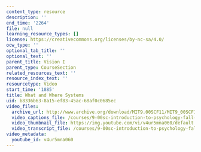 ```yaml
---
content_type: resource
description: ''
end_time: '2264'
file: null
learning_resource_types: []
license: https://creativecommons.org/licenses/by-nc-sa/4.0/
ocw_type: ''
optional_tab_title: ''
optional_text: ''
parent_title: Vision I
parent_type: CourseSection
related_resources_text: ''
resource_index_text: ''
resourcetype: Video
start_time: '1885'
title: What and Where Systems
uid: b8336b63-8a15-ef83-45ac-68af0c0685ec
video_files:
  archive_url: http://www.archive.org/download/MIT9.00SCF11/MIT9_00SCF11_lec05_300k.mp4
  video_captions_file: /courses/9-00sc-introduction-to-psychology-fall-2011/0657b75447995251a358b67939630e10_v4ur5mna060.vtt
  video_thumbnail_file: https://img.youtube.com/vi/v4ur5mna060/default.jpg
  video_transcript_file: /courses/9-00sc-introduction-to-psychology-fall-2011/28cbc2ab9726fd19ce4adbc2a07b4bef_v4ur5mna060.pdf
video_metadata:
  youtube_id: v4ur5mna060
---
```

